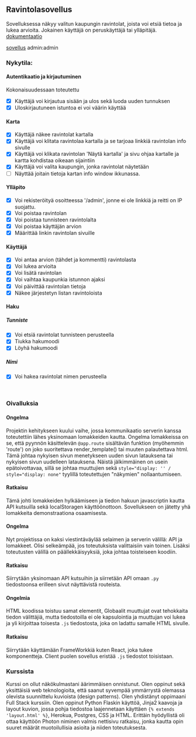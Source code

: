 ## Ravintolasovellus
Sovelluksessa näkyy valitun kaupungin ravintolat, joista voi etsiä tietoa ja lukea arvioita. Jokainen käyttäjä on peruskäyttäjä tai ylläpitäjä.
[dokumentaatio](https://github.com/EternalAzure/Ravintolasovellus/blob/main/dokumentaatio.md)

[sovellus](https://polar-scrubland-57061.herokuapp.com/) admin:admin

### Nykytila:
#### Autentikaatio ja kirjautuminen
Kokonaisuudessaan toteutettu
- [x] Käyttäjä voi kirjautua sisään ja ulos sekä luoda uuden tunnuksen
- [x] Uloskirjautuneen istuntoa ei voi väärin käyttää
#### Karta
- [x] Käyttäjä näkee ravintolat kartalla
- [x] Käyttäjä voi klitata ravintolaa kartalla ja se tarjoaa linkkiä ravintolan info sivulle
- [x] Käyttäjä voi klikata ravintolan 'Näytä kartalla' ja sivu ohjaa kartalle ja kartta kohdistaa oikeaan sijaintiin
- [x] Käyttäjä voi valita kaupungin, jonka ravintolat näytetään
- [ ] Näyttää joitain tietoja kartan info window ikkunassa.
#### Ylläpito
- [x] Voi rekisteröityä osoitteessa '/admin', jonne ei ole linkkiä ja reitti on IP suojattu.
- [x] Voi poistaa ravintolan
- [x] Voi poistaa tunnisteen ravintolalta
- [x] Voi poistaa käyttäjän arvion
- [x] Määrittää linkin ravintolan sivuille
#### Käyttäjä
- [x] Voi antaa arvion (tähdet ja kommentti) ravintolasta
- [x] Voi lukea arvioita
- [x] Voi lisätä ravintolan
- [x] Voi vaihtaa kaupunkia istunnon ajaksi
- [x] Voi päivittää ravintolan tietoja
- [x] Näkee järjestetyn listan ravintoloista
#### Haku
##### Tunniste
- [x] Voi etsiä ravintolat tunnisteen perusteella
- [x] Tiukka hakumoodi
- [x] Löyhä hakumoodi
##### Nimi
- [x] Voi hakea ravintolat nimen perusteella
<br>

### Oivalluksia

#### Ongelma
Projektin kehitykseen kuului vaihe, jossa kommunikaatio serverin kanssa toteutettiin lähes yksinomaan lomakkeiden kautta. Ongelma lomakkeissa on se, että pyynnön käsittelevän ```@app.route``` sisältävän funktion (myöhemmin 'route') on joko suoritettava render_template() tai muuten palautettava html. Tämä johtaa nykyisen sivun menetykseen uuden sivun latauksena tai nykyisen sivun uudelleen latauksena. Näistä jälkimmäinen on usein epätoivottavaa, sillä se johtaa muuttujien sekä ```style="display: '' / style="display: none"``` tyylillä toteutettujen "näkymien" nollaantumiseen.

#### Ratkaisu
Tämä johti lomakkeiden hylkäämiseen ja tiedon hakuun javascriptin kautta API kutsuilla sekä localStoragen käyttöönottoon. Sovellukseen on jätetty yhä lomakkeita demonstraationa osaamisesta.

#### Ongelma
Nyt projektissa on kaksi viestintäväylää selaimen ja serverin välillä: API ja lomakkeet. Olisi selkeämpää, jos toteutuksista valittaisiin vain toinen. Lisäksi toteutusten välillä on päällekkäisyyksiä, joka johtaa toisteiseen koodiin.

#### Ratkaisu
Siirrytään yksinomaan API kutsuihin ja siirretään API omaan ```.py``` tiedostoonsa erilleen sivut näyttävistä routeista.

#### Ongelmia
HTML koodissa toistuu samat elementit, Globaalit muuttujat ovat tehokkaita tiedon välittäjiä, mutta tiedostoilla ei ole kapsulointia ja muuttujan voi lukea ja yli kirjoittaa toisesta ```.js``` tiedostosta, joka on ladattu samalle HTML sivulle. 

#### Ratkaisu
Siirrytään käyttämään FrameWorkkiä kuten React, joka tukee komponentteja. Client puolen sovellus eristää ```.js``` tiedostot toisistaan.

### Kurssista
Kurssi on ollut näkökulmastani äärimmäisen onnistunut. Olen oppinut sekä yksittäisiä web teknologioita, että saanut syvempää ymmärrystä olemassa olevista suunnittelu kuvioista (design patterns). Olen yhdistänyt oppimaani Full Stack kurssiin. Olen oppinut Python Flaskin käyttöä, Jinja2 kaavoja ja layout kuvion, jossa pohja tiedostoa laajennetaan käyttäen ```{% extends 'layout.html' %}```, Herokua, Postgres, CSS ja HTML. Erittäin hyödyllistä oli ottaa käyttöön Photon niminen valmis nettisivu ratkaisu, jonka kautta opin suuret määrät muotoilullisia asioita ja niiden toteutuksesta.
